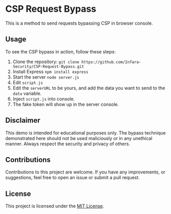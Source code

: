 # CSP Request Bypass

This is a method to send requests bypassing CSP in browser console.

## Usage

To see the CSP bypass in action, follow these steps:

1. Clone the repository: `git clone https://github.com/Infara-Security/CSP-Request-Bypass.git`
2. Install Express `npm install express`
3. Start the server `node server.js`
4. Edit `script.js`
5. Edit the `serverURL` to be yours, and add the data you want to send to the `data` variable.
6. Inject `script.js` into console.
7. The fake token will show up in the server console.

## Disclaimer

This demo is intended for educational purposes only. The bypass technique demonstrated here should not be used maliciously or in any unethical manner. Always respect the security and privacy of others.

## Contributions

Contributions to this project are welcome. If you have any improvements, or suggestions, feel free to open an issue or submit a pull request.

## License

This project is licensed under the [MIT License](LICENSE).
